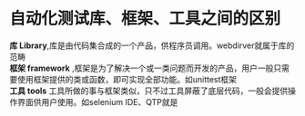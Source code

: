 # 自动化测试库、框架、工具之间的区别  
**库 Library**,库是由代码集合成的一个产品，供程序员调用。webdirver就属于库的范畴  
**框架 framework** ,框架是为了解决一个或一类问题而开发的产品，用户一般只需要使用框架提供的类或函数，即可实现全部功能。如unittest框架  
**工具 tools** 工具所做的事与框架类似，只不过工具屏蔽了底层代码，一般会提供操作界面供用户使用。如selenium IDE、QTP就是
